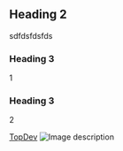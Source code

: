 
## Heading 2
sdfdsfdsfds
### Heading 3
1
### Heading 3
2

[TopDev](https://topdev.vn)
![Image description](https://picsum.photos/800/600)



